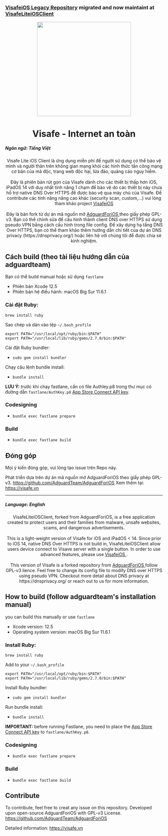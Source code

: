 
### [VisafeiOS Legacy Repository](https://github.com/Visafe/VisafeIOS) migrated and now maintaint at [VisafeLiteiOSClient](https://github.com/Visafe/VisafeLiteiOSClient)


<p align="center">
  <img width="300px" src="https://app.visafe.vn/static/media/wesafe_icon.ddf9251c.png"/>
</p>

<h1 align="center">Visafe - Internet an toàn</h1>

<p align="left">
  <h5>Ngôn ngữ: Tiếng Việt</h5> 
</p>

<div style="text-align: center">Visafe Lite iOS Client là ứng dụng miễn phí để người sử dụng có thể bảo vệ mình và người thân trên không gian mạng khỏi các hình thức tấn công mạng cơ bản của mã độc, trang web độc hại, lừa đảo, quảng cáo nguy hiểm. </div>
<br>
<div style="text-align: center">Đây là phiên bản rút gọn của Visafe dành cho các thiết bị thấp hơn iOS, iPadOS 14 với duy nhất tính năng 1 chạm để bảo vệ do các thiết bị này chưa hỗ trợ native DNS Over HTTPS để được bảo vệ qua máy chủ của Visafe. Để contribute các tính năng nâng cao khác (security scan, custom,...) vui lòng tham khảo project <a href=https://github.com/Visafe/VisafeiOSClient> VisafeiOS </a> </div>
<br>
<div style="text-align: center"> Đây là bản fork từ dự án mã nguồn mở  <a href=https://github.com/AdguardTeam/AdguardForiOS> AdguardForiOS </a> theo giấy phép GPL-v3. Bạn có thể chỉnh sửa để cấu hình thành client DNS over HTTPS sử dụng pseudo VPN bằng cách cấu hình trong file config. Để xây dựng hạ tầng DNS Over HTTPS, bạn có thể tham khảo thêm hướng dẫn chi tiết của dự án DNS privacy (https://dnsprivacy.org/) hoặc liên hệ với chúng tôi để được chia sẻ kinh nghiệm.
  </div>


## Cách build (theo tài liệu hướng dẫn của adguardteam)

Bạn có thể build manual hoặc sử dụng `fastlane`

+ Phiên bản Xcode 12.5
+ Phiên bản hệ điều hành: macOS Big Sur 11.6.1 
### Cài đặt Ruby:

```
brew install ruby
```

Sao chép và dán vào tệp `~/.bash_profile`

```
export PATH="/usr/local/opt/ruby/bin:$PATH"
export PATH="/usr/local/lib/ruby/gems/2.7.0/bin:$PATH"
```

Cài đặt Ruby bundler:

- `sudo gem install bundler`

Chạy câu lệnh bundle install:

- `bundle install`

**LƯU Ý:** trước khi chạy fastlane, cần có file Authley.p8 trong thư mục có đường dẫn `fastlane/AuthKey.p8` [App Store Connect API key](https://docs.fastlane.tools/app-store-connect-api/#using-an-app-store-connect-api-key).


### Codesigning

- `bundle exec fastlane prepare`

### Build

- `bundle exec fastlane build` 


## Đóng góp
Mọi ý kiến đóng góp, vui lòng tạo issue trên Repo này.

Phát triển dựa trên dự án mã nguồn mở AdguardForiOS theo giấy phép GPL-v3.
https://github.com/AdguardTeam/AdguardForiOS
Xem thêm tại: https://visafe.vn


----
<p align="left">
  <h5>Language: English</h5> 
</p>


<div style="text-align: center">VisafeLiteiOSClient, forked from AdguardForiOS, is a free application created to protect users and their families from malware, unsafe websites, scams, and dangerous advertisements.</div>

<br>
<div style="text-align: center">This is a light-weight version of Visafe for iOS and iPadOS < 14. Since prior to iOS 14, native DNS Over HTTPS is not build in, VisafeLiteiOSClient allow users device connect to Visave server with a single button. In order to use advanced features, please use <a href=https://github.com/Visafe/VisafeiOSClient> VisafeiOS </a>.</div>
<br>

<div style="text-align: center">   This version of Visafe is a forked repository from <a href=https://github.com/AdguardTeam/AdguardForiOS> AdguardForiOS </a> follow GPL-v3 lience. Feel free to change its config file to modify DNS over HTTPS using pseudo VPN. Checkout more detail about DNS privacy at https://dnsprivacy.org/ or reach out to us for more information.

  </div>



## How to build (follow adguardteam's installation manual)

you can build this manually or use `fastlane`

+ Xcode version: 12.5
+ Operating system version: macOS Big Sur 11.6.1 
### Install Ruby:

```
brew install ruby
```

Add to your `~/.bash_profile`

```
export PATH="/usr/local/opt/ruby/bin:$PATH"
export PATH="/usr/local/lib/ruby/gems/2.7.0/bin:$PATH"
```


Install Ruby bundler:

- `sudo gem install bundler`

Run bundle install:

- `bundle install`

**IMPORTANT:** before running Fastlane, you need to place the [App Store Connect API key](https://docs.fastlane.tools/app-store-connect-api/#using-an-app-store-connect-api-key) to `fastlane/AuthKey.p8`.


### Codesigning

- `bundle exec fastlane prepare`

### Build

- `bundle exec fastlane build`

## Contribute 

To contribute, feel free to creat any issue on this repository.
Developed upon open-source AdguardForiOS with GPL-v3 License.  
https://github.com/AdguardTeam/AdguardForiOS

Detailed information: https://visafe.vn 
